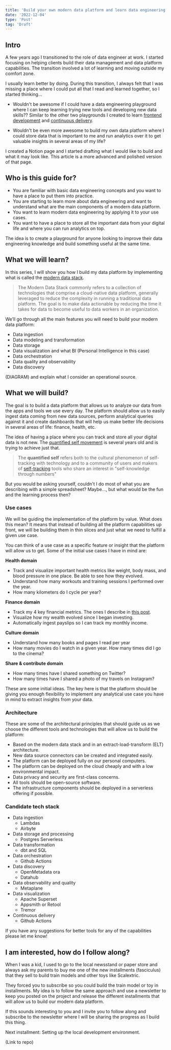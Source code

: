```yaml
---
title: 'Build your own modern data platform and learn data engineering'
date: '2022-12-04'
type: 'Post'
tag: 'Draft'
---
```


## Intro

A few years ago I transitioned to the role of data engineer at work. I started focusing on helping clients build their data management and data platform capabilities. The transition involved a lot of learning and moving outside my comfort zone.

I usually learn better by doing. During this transition, I always felt that I was missing a place where I could put all that I read and learned together, so I started thinking...

-   Wouldn't be awesome if I could have a data engineering playground where I can keep learning trying new tools and developing new data skills?? Similar to the other two playgrounds I created to learn [frontend development](https://github.com/portovep/pabloporto.me) and [continuous delivery](https://github.com/portovep/continuous-delivery-playground).

*   Wouldn't be even more awesome to build my own data platform where I could store data that is important to me and run analytics over it to get valuable insights in several areas of my life?

I created a Notion page and I started drafting what I would like to build and what it may look like. This article is a more advanced and polished version of that page.

## Who is this guide for?

-   You are familiar with basic data engineering concepts and you want to have a place to put them into practice.
-   You are starting to learn more about data engineering and want to understand what are the main components of a modern data platform.
-   You want to learn modern data engineering by applying it to your use cases.
-   You want to have a place to store all the important data from your digital life and where you can run analytics on top.

The idea is to create a playground for anyone looking to improve their data engineering knowledge and build something useful at the same time.

## What we will learn?

In this series, I will show you how I build my data platform by implementing what is called the [modern data stack](https://continual.ai/post/the-future-of-the-modern-data-stack).

> The Modern Data Stack commonly refers to a collection of technologies that comprise a cloud-native data platform, generally leveraged to reduce the complexity in running a traditional data platform. The goal is to make data actionable by reducing the time it takes for data to become useful to data workers in an organization.

We’ll go through all the main features you will need to build your modern data platform:

-   Data ingestion
-   Data modeling and transformation
-   Data storage
-   Data visualization and what BI (Personal Intelligence in this case)
-   Data orchestration
-   Data quality and observability
-   Data discovery

(DIAGRAM) and explain what I consider an operational source.

## What we will build?

The goal is to build a data platform that allows us to analyze our data from the apps and tools we use every day. The platform should allow us to easily ingest data coming from new data sources, perform analytical queries against it and create dashboards that will help us make better life decisions in several areas of life: finance, health, etc.

The idea of having a place where you can track and store all your digital data is not new. The [quantified self movement](https://en.wikipedia.org/wiki/Quantified_self) is several years old and is trying to achieve just that.

> The **quantified self** refers both to the cultural phenomenon of self-tracking with technology and to a community of users and makers of [self-tracking](https://en.wikipedia.org/wiki/Self-tracking 'Self-tracking') tools who share an interest in "self-knowledge through numbers"

But you would be asking yourself, couldn't I do most of what you are describing with a simple spreadsheet? Maybe..., but what would be the fun and the learning process then?

### Use cases

We will be guiding the implementation of the platform by value. What does this mean? It means that instead of building all the platform capabilities up front, we will be building them in thin slices and just what we need to fulfill a given use case.

You can think of a use case as a specific feature or insight that the platform will allow us to get. Some of the initial use cases I have in mind are:

**Health domain**

-   Track and visualize important health metrics like weight, body mass, and blood pressure in one place. Be able to see how they evolved.
-   Understand how many workouts and training sessions I performed over the year.
-   How many kilometers do I cycle per year?

**Finance domain**

-   Track my 4 key financial metrics. The ones I describe in [this post](/blog/the-four-key-metrics-of-personal-finance).
-   Visualize how my wealth evolved since I began investing.
-   Automatically ingest payslips so I can track my monthly income.

**Culture domain**

-   Understand how many books and pages I read per year
-   How many movies do I watch in a given year. How many times did I go to the cinema?

**Share & contribute domain**

-   How many times have I shared something on Twitter?
-   How many times have I shared a photo of my travels on Instagram?

These are some initial ideas. The key here is that the platform should be giving you enough flexibility to implement any analytical use case you have in mind to extract insights from your data.

### Architecture

These are some of the architectural principles that should guide us as we choose the different tools and technologies that will allow us to build the platform:

-   Based on the modern data stack and in an extract-load-transform (ELT) architecture.
-   New data source connectors can be created and integrated easily.
-   The platform can be deployed fully on our personal computers.
-   The platform can be deployed on the cloud cheaply and with a low environmental impact.
-   Data privacy and security are first-class concerns.
-   All tools should be open-source software.
-   The infrastructure components should be deployed in a serverless offering if possible.

### Candidate tech stack

-   Data ingestion
    -   Lambdas
    -   Airbyte
-   Data storage and processing
    -   Postgres Serverless
-   Data transformation
    -   dbt and SQL
-   Data orchestration
    -   Github Actions
-   Data discovery
    -   OpenMetadata ora
    -   Datahub
-   Data observability and quality
    -   Metaplane
-   Data visualization
    -   Apache Superset
    -   Appsmith or Retool
    -   Tremor
-   Continuous delivery
    -   Github Actions

If you have any suggestions for better tools for any of the capabilities please let me know!

## I am interested, how do I follow along?

When I was a kid, I used to go to the local newsstand or paper store and always ask my parents to buy me one of the new installments (fasciculus) that they sell to build train models and other toys like Scalextric.

They forced you to subscribe so you could build the train model or toy in installments. My idea is to follow the same approach and use a newsletter to keep you posted on the project and release the different installments that will allow us to build our modern data platform.

If this sounds interesting to you and I invite you to follow along and subscribe to the newsletter where I will be sharing the progress as I build this thing.

Next installment: Setting up the local development environment.

(Link to repo)
